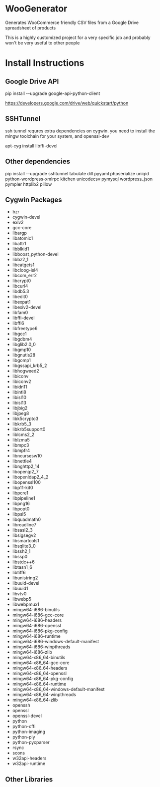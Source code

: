 # WooGenerator
Generates WooCommerce friendly CSV files from a Google Drive spreadsheet of products

This is a highly customized project for a very specific job and probably won't be very useful to other people

Install Instructions
====================

Google Drive API
----------------

pip install --upgrade google-api-python-client

https://developers.google.com/drive/web/quickstart/python

SSHTunnel
---------

ssh tunnel requres extra dependencies on cygwin. you need to install the mingw toolchain for your system, and openssl-dev

apt-cyg install libffi-devel


Other dependencies
------------------

pip install --upgrade sshtunnel tabulate dill pyyaml phpserialize uniqid python-wordpress-xmlrpc kitchen unicodecsv pymysql wordpress_json pympler httplib2 pillow

Cygwin Packages
---------------
 - bzr
 - cygwin-devel
 - exiv2
 - gcc-core
 - libargp
 - libatomic1
 - libattr1
 - libblkid1
 - libboost_python-devel
 - libbz2_1
 - libcatgets1
 - libcloog-isl4
 - libcom_err2
 - libcrypt0
 - libcurl4
 - libdb5.3
 - libedit0
 - libexpat1
 - libexiv2-devel
 - libfam0
 - libffi-devel
 - libffi6
 - libfreetype6
 - libgcc1
 - libgdbm4
 - libglib2.0_0
 - libgmp10
 - libgnutls28
 - libgomp1
 - libgssapi_krb5_2
 - libhogweed2
 - libiconv
 - libiconv2
 - libidn11
 - libintl8
 - libisl10
 - libisl13
 - libjbig2
 - libjpeg8
 - libk5crypto3
 - libkrb5_3
 - libkrb5support0
 - liblcms2_2
 - liblzma5
 - libmpc3
 - libmpfr4
 - libncursesw10
 - libnettle4
 - libnghttp2_14
 - libopenjp2_7
 - libopenldap2_4_2
 - libopenssl100
 - libp11-kit0
 - libpcre1
 - libpipeline1
 - libpng16
 - libpopt0
 - libpsl5
 - libquadmath0
 - libreadline7
 - libsasl2_3
 - libsigsegv2
 - libsmartcols1
 - libsqlite3_0
 - libssh2_1
 - libssp0
 - libstdc++6
 - libtasn1_6
 - libtiff6
 - libunistring2
 - libuuid-devel
 - libuuid1
 - libvtv0
 - libwebp5
 - libwebpmux1
 - mingw64-i686-binutils
 - mingw64-i686-gcc-core
 - mingw64-i686-headers
 - mingw64-i686-openssl
 - mingw64-i686-pkg-config
 - mingw64-i686-runtime
 - mingw64-i686-windows-default-manifest
 - mingw64-i686-winpthreads
 - mingw64-i686-zlib
 - mingw64-x86_64-binutils
 - mingw64-x86_64-gcc-core
 - mingw64-x86_64-headers
 - mingw64-x86_64-openssl
 - mingw64-x86_64-pkg-config
 - mingw64-x86_64-runtime
 - mingw64-x86_64-windows-default-manifest
 - mingw64-x86_64-winpthreads
 - mingw64-x86_64-zlib
 - openssh
 - openssl
 - openssl-devel
 - python
 - python-cffi
 - python-imaging
 - python-ply
 - python-pycparser
 - rsync
 - scons
 - w32api-headers
 - w32api-runtime

 Other Libraries
 ---------------
